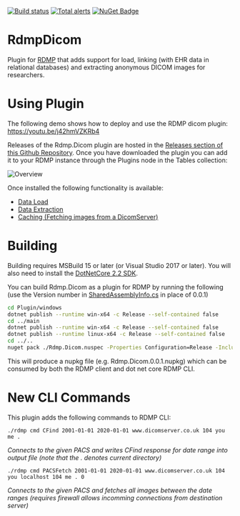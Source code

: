 [![Build status](https://github.com/HicServices/RdmpDicom/actions/workflows/dotnet-core.yml/badge.svg)](https://github.com/HicServices/RdmpDicom/actions/workflows/dotnet-core.yml) [![Total alerts](https://img.shields.io/lgtm/alerts/g/HicServices/RdmpDicom.svg?logo=lgtm&logoWidth=18)](https://lgtm.com/projects/g/HicServices/RdmpDicom/alerts/) [![NuGet Badge](https://buildstats.info/nuget/HIC.RDMP.Dicom)](https://buildstats.info/nuget/HIC.RDMP.Dicom)

# RdmpDicom
Plugin for [RDMP](https://github.com/HicServices/RDMP) that adds support for load, linking (with EHR data in relational databases) and extracting anonymous DICOM images for researchers.


# Using Plugin

The following demo shows how to deploy and use the RDMP dicom plugin:
https://youtu.be/j42hmVZKRb4

Releases of the Rdmp.Dicom plugin are hosted in the [Releases section of this Github Repository](https://github.com/HicServices/RdmpDicom/releases).  Once you have downloaded the plugin you can add it to your RDMP instance through the Plugins node in the Tables collection:

![Overview](./Documentation/Images/AddPlugin.png)

Once installed the following functionality is available:

- [Data Load](./Documentation/DataLoad.md)
- [Data Extraction](./Documentation/DataExtraction.md)
- [Caching (Fetching images from a DicomServer)](./Documentation/Caching.md)

# Building

Building requires MSBuild 15 or later (or Visual Studio 2017 or later).  You will also need to install the [DotNetCore 2.2 SDK](https://dotnet.microsoft.com/download).

You can build Rdmp.Dicom as a plugin for RDMP by running the following (use the Version number in [SharedAssemblyInfo.cs](SharedAssemblyInfo.cs) in place of 0.0.1)

```bash
cd Plugin/windows
dotnet publish --runtime win-x64 -c Release --self-contained false
cd ../main
dotnet publish --runtime win-x64 -c Release --self-contained false
dotnet publish --runtime linux-x64 -c Release --self-contained false
cd ../..
nuget pack ./Rdmp.Dicom.nuspec -Properties Configuration=Release -IncludeReferencedProjects -Symbols -Version 0.0.1
```

This will produce a nupkg file (e.g. Rdmp.Dicom.0.0.1.nupkg) which can be consumed by both the RDMP client and dot net core RDMP CLI.


# New CLI Commands

This plugin adds the following commands to RDMP CLI:

```
./rdmp cmd CFind 2001-01-01 2020-01-01 www.dicomserver.co.uk 104 you me .
```
_Connects to the given PACS and writes CFind response for date range into output file (note that the . denotes current directory)_


```
./rdmp cmd PACSFetch 2001-01-01 2020-01-01 www.dicomserver.co.uk 104 you localhost 104 me . 0
```
_Connects to the given PACS and fetches all images between the date ranges (requires firewall allows incomming connections from destination server)_

